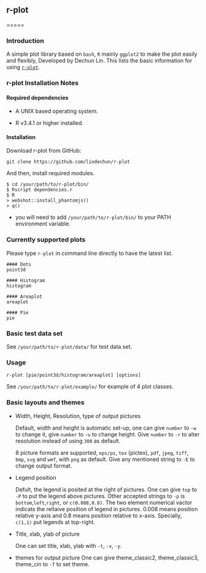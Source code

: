 ## r-plot
=====

### Introduction

A simple plot library based on `bash`, `R` mainly `ggplot2` to make
the plot easily and flexibly, Developed by Dechun Lin.
This lists the basic information for using [`r-plot`](https://github.com/lindechun/r-plot).

### r-plot Installation Notes

#### Required dependencies

* A UNIX based operating system.

* R v3.4.1 or higher installed.

#### Installation

Download r-plot from GitHub:

```
git clone https://github.com/lindechun/r-plot
```

And then, install required modules.

```
$ cd /your/path/to/r-plot/bin/
$ Rscript dependencies.r
$ R
> webshot::install_phantomjs()
> q()
```
* you will need to add `/your/path/to/r-plot/bin/` to your PATH environment variable.

### Currently supported plots

Please type `r-plot` in command line directly to have the latest list.

```
#### Dots
point3d

#### Histogram
histogram

#### Areaplot
areaplot

#### Pie
pie
```

### Basic test data set

See `/your/path/to/r-plot/data/` for test data set.

### Usage

```r-plot [pie/point3d/histogram/areaplot] [options]```

See `/your/path/to/r-plot/example/` for example of 4 plot classes.

### Basic layouts and themes

* Width, Height, Resolution, type of output pictures

  Default, width and height is automatic set-up, one can give `number` to `-w` to change it, give `number` to `-u` to change height. Give `number` to `-r` to alter resolution instead of using `300` as default.

  8 picture formats are supported, `eps/ps`, `tex` (pictex), `pdf`, `jpeg`, `tiff`, `bmp`, `svg` and `wmf`, with `png` as default. Give any mentioned string to `-E` to change output format.

* Legend position

  Defult, the legend is posited at the right of pictures. One can give `top` to `-P` to put the legend above pictures. Other accepted strings to `-p` is `bottom`,`left`,`right`, or `c(0.008,0.8)`. The two element numerical vactor indicats the reltaive position of legend in pictures. 0.008 means position relative y-axis and 0.8 means position relative to x-axis. Specially, `c(1,1)` put legends at top-right.

* Title, xlab, ylab of picture

  One can set title, xlab, ylab with `-t`, `-x`, `-y`.

* themes for output picture
    One can give theme\_classic2, theme\_classic3, theme\_cin to `-T` to set theme.
